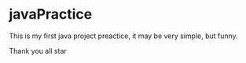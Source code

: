 # javaPractice
This is my first java project preactice, it may be very simple, but funny.

Thank you all star

